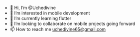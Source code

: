 - 👋 Hi, I’m @Uchedivine
- 👀 I’m interested in mobile development 
- 🌱 I’m currently learning flutter 
- 💞️ I’m looking to collaborate on mobile projects going forward 
- 📫 How to reach me uchedivine65@gmail.com

<!---
Uchedivine/Uchedivine is a ✨ special ✨ repository because its `README.md` (this file) appears on your GitHub profile.
You can click the Preview link to take a look at your changes.
--->
